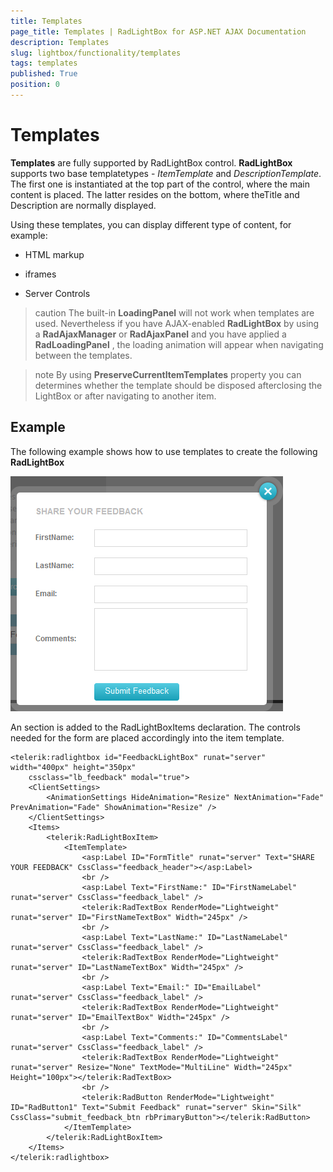 ```yaml
---
title: Templates
page_title: Templates | RadLightBox for ASP.NET AJAX Documentation
description: Templates
slug: lightbox/functionality/templates
tags: templates
published: True
position: 0
---
```


# Templates



**Templates** are fully supported by RadLightBox control. **RadLightBox** supports two base templatetypes - *ItemTemplate* and *DescriptionTemplate*. The first one is instantiated at the top part of the control, where the main content is placed. The latter resides on the bottom, where theTitle and Description are normally displayed.

Using these templates, you can display different type of content, for example:

* HTML markup

* iframes

* Server Controls

>caution The built-in **LoadingPanel** will not work when templates are used. Nevertheless if you have AJAX-enabled **RadLightBox** by using a **RadAjaxManager** or **RadAjaxPanel** and you have applied a **RadLoadingPanel** , the loading animation will appear when navigating between the templates.
>


>note By using **PreserveCurrentItemTemplates** property you can determines whether the template should be disposed afterclosing the LightBox or	after navigating to another item.
>


## Example

The following example shows how to use templates to create the following **RadLightBox**

![lightbox-template-form](images/lightbox-template-form.png)

An <ItemTemplate> section is added to the RadLightBoxItems declaration. The controls needed for the form are placed accordingly into the item template.

````ASPNET
<telerik:radlightbox id="FeedbackLightBox" runat="server" width="400px" height="350px"
	cssclass="lb_feedback" modal="true">
	<ClientSettings>
		<AnimationSettings HideAnimation="Resize" NextAnimation="Fade" PrevAnimation="Fade" ShowAnimation="Resize" />
	</ClientSettings>
	<Items>
		<telerik:RadLightBoxItem>
			<ItemTemplate>
				<asp:Label ID="FormTitle" runat="server" Text="SHARE YOUR FEEDBACK" CssClass="feedback_header"></asp:Label>
				<br />
				<asp:Label Text="FirstName:" ID="FirstNameLabel" runat="server" CssClass="feedback_label" />
				<telerik:RadTextBox RenderMode="Lightweight" runat="server" ID="FirstNameTextBox" Width="245px" />
				<br />
				<asp:Label Text="LastName:" ID="LastNameLabel" runat="server" CssClass="feedback_label" />
				<telerik:RadTextBox RenderMode="Lightweight" runat="server" ID="LastNameTextBox" Width="245px" />
				<br />
				<asp:Label Text="Email:" ID="EmailLabel" runat="server" CssClass="feedback_label" />
				<telerik:RadTextBox RenderMode="Lightweight" runat="server" ID="EmailTextBox" Width="245px" />
				<br />
				<asp:Label Text="Comments:" ID="CommentsLabel" runat="server" CssClass="feedback_label" />
				<telerik:RadTextBox RenderMode="Lightweight" runat="server" Resize="None" TextMode="MultiLine" Width="245px" Height="100px"></telerik:RadTextBox>
				<br />
				<telerik:RadButton RenderMode="Lightweight" ID="RadButton1" Text="Submit Feedback" runat="server" Skin="Silk" CssClass="submit_feedback_btn rbPrimaryButton"></telerik:RadButton>
			</ItemTemplate>
		</telerik:RadLightBoxItem>
	</Items>
</telerik:radlightbox>
````


